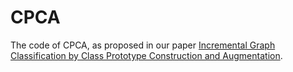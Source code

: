 # CPCA
The code of CPCA, as proposed in our paper [Incremental Graph Classification by Class Prototype Construction and Augmentation](https://dl.acm.org/doi/abs/10.1145/3583780.3614932).
